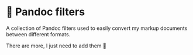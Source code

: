 # 🐼 Pandoc filters

A collection of Pandoc filters used to easily convert my markup documents between different formats.

There are more, I just need to add them 🙁

